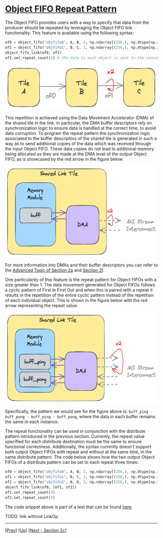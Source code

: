 <!---//===- README.md ---------------------------------------*- Markdown -*-===//
//
// This file is licensed under the Apache License v2.0 with LLVM Exceptions.
// See https://llvm.org/LICENSE.txt for license information.
// SPDX-License-Identifier: Apache-2.0 WITH LLVM-exception
//
// Copyright (C) 2024, Advanced Micro Devices, Inc.
// 
//===----------------------------------------------------------------------===//-->

# <ins>Object FIFO Repeat Pattern</ins>

The Object FIFO provides users with a way to specify that data from the producer should be repeated by leveraging the Object FIFO link functionality. This feature is available using the following syntax:
```python
of0 = object_fifo("objfifo0", A, B, 2, np.ndarray[(256,), np.dtype[np.int32]])
of1 = object_fifo("objfifo1", B, C, 2, np.ndarray[(256,), np.dtype[np.int32]])
object_fifo_link(of0, of1)
of1.set_repeat_count(2) # the data in each object is sent to the consumer C twice
```

<img src="./../../../assets/Repeat.png" height="150">

This repetition is achieved using the Data Movement Accelerator (DMA) of the shared tile in the link. In particular, the DMA buffer descriptors rely on synchronization logic to ensure data is handled at the correct time, to avoid data corruption. To program the repeat pattern the synchronization logic associated to the buffer descriptors of the shared tile is generated in such a way as to send additional copies of the data which was received through the input Object FIFO. These data copies do not lead to additional memory being allocated as they are made at the DMA level of the output Object FIFO, as is showcased by the red arrow in the figure below:

<img src="./../../../assets/RepeatSharedTile.png" height="300">

For more information into DMAs and their buffer descriptors you can refer to the [Advanced Topic of Section 2a](../../section-2a/README.md#advanced-topic-data-movement-accelerators) and [Section 2f](../../section-2f/).

One particularity of this feature is the repeat pattern for Object FIFOs with a size greater than 1. The data movement generated for Object FIFOs follows a cyclic pattern of First In First Out and when this is paired with a repeat it results in the repetition of the entire cyclic pattern instead of the repetition of each individual object. This is shown in the figure below with the red arrow representing the repeat value:

<img src="./../../../assets/RepeatSharedTile_2.png" height="300">

Specifically, the pattern we would see for the figure above is: `buff_ping - buff_pong - buff_ping - buff_pong`, where the data in each buffer remains the same in each instance.

The repeat functionality can be used in conjunction with the distribute pattern introduced in the previous section. Currently, the repeat value specified for each distribute destination must be the same to ensure functional correctness. Additionally, the syntax currently doesn't support both output Object FIFOs with repeat and without at the same time, in the same distribute pattern. The code below shows how the two output Object FIFOs of a distribute pattern can be set to each repeat three times:
```python
of0 = object_fifo("objfifo0", A, B, 2, np.ndarray[(256,), np.dtype[np.int32]])
of1 = object_fifo("objfifo1", B, C, 2, np.ndarray[(256,), np.dtype[np.int32]])
of2 = object_fifo("objfifo2", B, D, 2, np.ndarray[(256,), np.dtype[np.int32]])
object_fifo_link(of0, [of1, of2])
of1.set_repeat_count(3)
of2.set_repeat_count(3)
```
The code snippet above is part of a test that can be found [here](../../../../test/npu-xrt/objectfifo_repeat/distribute_repeat/).

TODO: link without LinkOp

-----
[[Prev](../03_Link_Distribute_Join/)] [[Up](..)] [[Next - Section 2c](../../section-2c/)]
